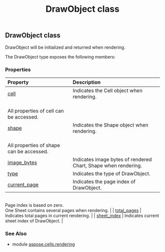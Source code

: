 ﻿---
title: DrawObject class
second_title: Aspose.Cells for Python via .NET API References
description: 
type: docs
weight: 10
url: /aspose.cells.rendering/drawobject/
is_root: false
---

## DrawObject class

DrawObject will be initialized and returned when rendering.



The DrawObject type exposes the following members:

### Properties
| Property | Description |
| :- | :- |
| [cell](/cells/python-net/aspose.cells.rendering/drawobject/cell) | Indicates the Cell object when rendering.<br/>All properties of cell can be accessed. |
| [shape](/cells/python-net/aspose.cells.rendering/drawobject/shape) | Indicates the Shape object when rendering.<br/>All properties of shape can be accessed. |
| [image_bytes](/cells/python-net/aspose.cells.rendering/drawobject/image_bytes) | Indicates image bytes of rendered Chart, Shape when rendering. |
| [type](/cells/python-net/aspose.cells.rendering/drawobject/type) | Indicates the type of DrawObject. |
| [current_page](/cells/python-net/aspose.cells.rendering/drawobject/current_page) | Indicates the page index of DrawObject. <br/>Page index is based on zero.<br/>One Sheet contains several pages when rendering. |
| [total_pages](/cells/python-net/aspose.cells.rendering/drawobject/total_pages) | Indicates total pages in current rendering. |
| [sheet_index](/cells/python-net/aspose.cells.rendering/drawobject/sheet_index) | Indicates current sheet index of DrawObject. |



### See Also
* module [aspose.cells.rendering](..)
